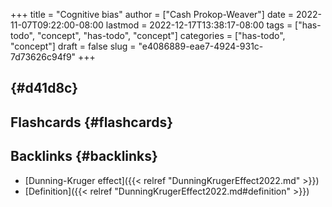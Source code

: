 +++
title = "Cognitive bias"
author = ["Cash Prokop-Weaver"]
date = 2022-11-07T09:22:00-08:00
lastmod = 2022-12-17T13:38:17-08:00
tags = ["has-todo", "concept", "has-todo", "concept"]
categories = ["has-todo", "concept"]
draft = false
slug = "e4086889-eae7-4924-931c-7d73626c94f9"
+++

##  {#d41d8c}


## Flashcards {#flashcards}


## Backlinks {#backlinks}

-   [Dunning-Kruger effect]({{< relref "DunningKrugerEffect2022.md" >}})
-   [Definition]({{< relref "DunningKrugerEffect2022.md#definition" >}})
